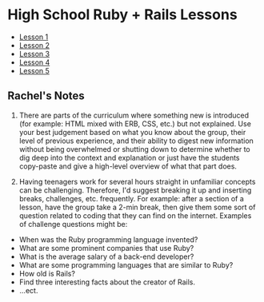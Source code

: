 # High School Ruby + Rails Lessons

* [Lesson 1](/lesson_1.md)
* [Lesson 2](/lesson_2.md)
* [Lesson 3](/lesson_3.md)
* [Lesson 4](/lesson_4.md)
* [Lesson 5](/lesson_5.md)



## Rachel's Notes

1) There are parts of the curriculum where something new is introduced (for example: HTML mixed with ERB, CSS, etc.) but not explained. Use your best judgement based on what you know about the group, their level of previous experience, and their ability to digest new information without being overwhelmed or shutting down to determine whether to dig deep into the context and explanation or just have the students copy-paste and give a high-level overview of what that part does.

2) Having teenagers work for several hours straight in unfamiliar concepts can be challenging. Therefore, I'd suggest breaking it up and inserting breaks, challenges, etc. frequently. For example: after a section of a lesson, have the group take a 2-min break, then give them some sort of question related to coding that they can find on the internet. Examples of challenge questions might be:

* When was the Ruby programming language invented?
* What are some prominent companies that use Ruby? 
* What is the average salary of a back-end developer? 
* What are some programming languages that are similar to Ruby?
* How old is Rails? 
* Find three interesting facts about the creator of Rails.
* ...ect.


